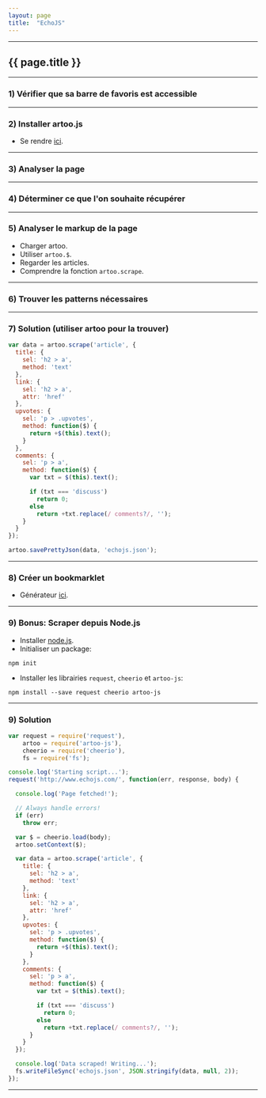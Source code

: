 ```yaml
---
layout: page
title:  "EchoJS"
---
```


---

## {{ page.title }}

---

### 1) Vérifier que sa barre de favoris est accessible

---

### 2) Installer artoo.js

* Se rendre [ici](http://medialab.github.io/artoo/).

---

### 3) Analyser la page

---

### 4) Déterminer ce que l'on souhaite récupérer

---

### 5) Analyser le markup de la page

* Charger artoo.
* Utiliser `artoo.$`.
* Regarder les articles.
* Comprendre la fonction `artoo.scrape`.

---

### 6) Trouver les patterns nécessaires

---

<h3 id="sol-browser">7) Solution (utiliser artoo pour la trouver)</h3>

```js
var data = artoo.scrape('article', {
  title: {
    sel: 'h2 > a',
    method: 'text'
  },
  link: {
    sel: 'h2 > a',
    attr: 'href'
  },
  upvotes: {
    sel: 'p > .upvotes',
    method: function($) {
      return +$(this).text();
    }
  },
  comments: {
    sel: 'p > a',
    method: function($) {
      var txt = $(this).text();

      if (txt === 'discuss')
        return 0;
      else
        return +txt.replace(/ comments?/, '');
    }
  }
});

artoo.savePrettyJson(data, 'echojs.json');
```

---

### 8) Créer un bookmarklet

* Générateur [ici](http://medialab.github.io/artoo/generator).

---

### 9) Bonus: Scraper depuis Node.js

* Installer [node.js](https://nodejs.org/).
* Initialiser un package:

```
npm init
```

* Installer les librairies `request`, `cheerio` et `artoo-js`:

```
npm install --save request cheerio artoo-js
```

---

<h3 id="sol-node">9) Solution</h3>

```js
var request = require('request'),
    artoo = require('artoo-js'),
    cheerio = require('cheerio'),
    fs = require('fs');

console.log('Starting script...');
request('http://www.echojs.com/', function(err, response, body) {

  console.log('Page fetched!');

  // Always handle errors!
  if (err)
    throw err;

  var $ = cheerio.load(body);
  artoo.setContext($);

  var data = artoo.scrape('article', {
    title: {
      sel: 'h2 > a',
      method: 'text'
    },
    link: {
      sel: 'h2 > a',
      attr: 'href'
    },
    upvotes: {
      sel: 'p > .upvotes',
      method: function($) {
        return +$(this).text();
      }
    },
    comments: {
      sel: 'p > a',
      method: function($) {
        var txt = $(this).text();

        if (txt === 'discuss')
          return 0;
        else
          return +txt.replace(/ comments?/, '');
      }
    }
  });

  console.log('Data scraped! Writing...');
  fs.writeFileSync('echojs.json', JSON.stringify(data, null, 2));
});

```

---

<script type="text/javascript" src="{{ site.baseurl }}/js/echojs.js"></script>

